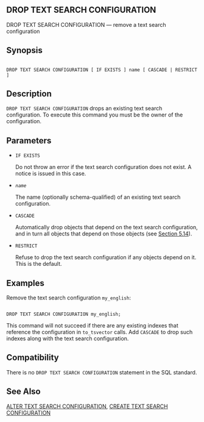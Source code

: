 ## DROP TEXT SEARCH CONFIGURATION

DROP TEXT SEARCH CONFIGURATION — remove a text search configuration

## Synopsis

```

DROP TEXT SEARCH CONFIGURATION [ IF EXISTS ] name [ CASCADE | RESTRICT ]
```

## Description

`DROP TEXT SEARCH CONFIGURATION` drops an existing text search configuration. To execute this command you must be the owner of the configuration.

## Parameters

* `IF EXISTS`

    Do not throw an error if the text search configuration does not exist. A notice is issued in this case.

* *`name`*

    The name (optionally schema-qualified) of an existing text search configuration.

* `CASCADE`

    Automatically drop objects that depend on the text search configuration, and in turn all objects that depend on those objects (see [Section 5.14](ddl-depend.html "5.14. Dependency Tracking")).

* `RESTRICT`

    Refuse to drop the text search configuration if any objects depend on it. This is the default.

## Examples

Remove the text search configuration `my_english`:

```

DROP TEXT SEARCH CONFIGURATION my_english;
```

This command will not succeed if there are any existing indexes that reference the configuration in `to_tsvector` calls. Add `CASCADE` to drop such indexes along with the text search configuration.

## Compatibility

There is no `DROP TEXT SEARCH CONFIGURATION` statement in the SQL standard.

## See Also

[ALTER TEXT SEARCH CONFIGURATION](sql-altertsconfig.html "ALTER TEXT SEARCH CONFIGURATION"), [CREATE TEXT SEARCH CONFIGURATION](sql-createtsconfig.html "CREATE TEXT SEARCH CONFIGURATION")